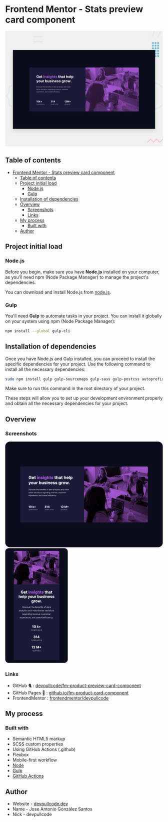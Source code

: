 # Frontend Mentor - Stats preview card component

![Design preview for the Stats preview card component coding challenge](./design/desktop-preview.jpg)

## Table of contents

- [Frontend Mentor - Stats preview card component](#frontend-mentor---stats-preview-card-component)
  - [Table of contents](#table-of-contents)
  - [Project initial load](#project-initial-load)
    - [Node.js](#nodejs)
    - [Gulp](#gulp)
  - [Installation of dependencies](#installation-of-dependencies)
  - [Overview](#overview)
    - [Screenshots](#screenshots)
    - [Links](#links)
  - [My process](#my-process)
    - [Built with](#built-with)
  - [Author](#author)

## Project initial load

### Node.js
Before you begin, make sure you have **Node.js** installed on your computer, as you'll need npm (Node Package Manager) to manage the project's dependencies.

You can download and install Node.js from [node.js](https://nodejs.org/en).

### Gulp
You'll need **Gulp** to automate tasks in your project. You can install it globally on your system using npm (Node Package Manager):

```bash
npm install --global gulp-cli
```

## Installation of dependencies
Once you have Node.js and Gulp installed, you can proceed to install the specific dependencies for your project. Use the following command to install all the necessary dependencies:

```bash
sudo npm install gulp gulp-sourcemaps gulp-sass gulp-postcss autoprefixer cssnano sass gulp-avif gulp-webp gulp-imagemin gulp-purgecss @fullhuman/postcss-purgecss gulp-concat @fortawesome/fontawesome-free gulp-uglify gulp-strip-comments --save-dev
```
Make sure to run this command in the root directory of your project.

These steps will allow you to set up your development environment properly and obtain all the necessary dependencies for your project.

## Overview

### Screenshots
<img src="./design/screenshot-desktop.png" alt="Texto alternativo" width="545">
<img src="./design/screenshot-mobile.png" alt="Texto alternativo" width="200">

### Links

- GitHub 🐈 : [devpullcode/fm-product-preview-card-component](https://github.com/devpullcode/fm-stats-preview-card-component)
- GitHub Pages 🔗 : [github.io/fm-product-card-component](https://devpullcode.github.io/fm-stats-preview-card-component/)
- FrontendMentor : [frontendmentor/devpullcode](https://www.frontendmentor.io/profile/devpullcode)

## My process

### Built with

- Semantic HTML5 markup
- SCSS custom properties
- Using GitHub Actions (.github)
- Flexbox
- Mobile-first workflow
- [Node](https://nodejs.org/es)
- [Gulp](https://gulpjs.com)
- [GitHub Actions](https://github.com/features/actions)

## Author

- Website - [devpullcode.dev](https://devpullcode.dev)
- Name - Jose Antonio González Santos
- Nick - devpullcode
